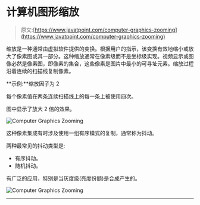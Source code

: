 # 计算机图形缩放

> 原文:[https://www.javatpoint.com/computer-graphics-zooming](https://www.javatpoint.com/computer-graphics-zooming)

缩放是一种通常由虚拟软件提供的变换。根据用户的指示，该变换有效地缩小或放大了像素图或其一部分。这种缩放通常在像素级而不是坐标级实现。视频显示或图像必然是像素图，即像素的集合，这些像素是图片中最小的可寻址元素。缩放过程沿着连续的扫描线复制像素。

**示例:**缩放因子为 2

每个像素值在两条连续扫描线上的每一条上被使用四次。

图中显示了放大 2 倍的效果。

![Computer Graphics Zooming](../Images/0ddfd4974c775bf4022201e551513911.png)

这种像素集成有时涉及使用一组有序模式的复制，通常称为抖动。

两种最常见的抖动类型是:

*   有序抖动。
*   随机抖动。

有广泛的应用，特别是当灰度级(亮度份额)是合成产生的。

![Computer Graphics Zooming](../Images/e25767682965985589386536f537098b.png)

* * *